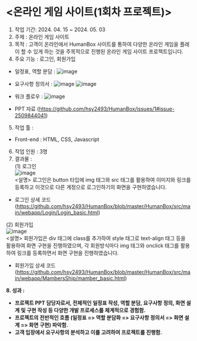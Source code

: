 # <온라인 게임 사이트(1회차 프로젝트)><br>
1. 작업 기간: 2024. 04. 15 ~ 2024. 05. 03<br>
2. 주제 : 온라인 게임 사이트<br>
3. 목적 : 고객이 온라인에서 HumanBox 사이트를 통하여 다양한 온라인 게임을 플레이 할 수 있게 하는 것을 주목적으로 진행된 온라인 게임 사이트 프로젝트입니다.<br>
4. 주요 기능 : 로그인, 회원가입<br>
- 일정표, 역할 분담 : ![image](https://github.com/user-attachments/assets/239f41bd-0286-4f89-b40b-6b3e80c6e7de) <br>

- 요구사항 정의서 : ![image](https://github.com/user-attachments/assets/3c4bab8b-86e7-458e-99bf-d4be55acf3f1) ![image](https://github.com/user-attachments/assets/0b3d5142-32ee-4e7f-bb30-036018e4d362) <br>
- 워크 플로우 : ![image](https://github.com/user-attachments/assets/b626f548-35ea-4118-bd3a-37585df3afe1) <br>
- PPT 자료 (https://github.com/hsy2493/HumanBox/issues/1#issue-2509844041)
5. 작업 툴 :
- Front-end : HTML, CSS, Javascript<br>
6. 작업 인원 : 3명<br>
7. 결과물 : <br>
(1) 로그인<br>
![image](https://github.com/user-attachments/assets/663c48e4-b9ce-4327-a365-3528d472e486)<br>
<설명> 로그인은 button 타입에 img 태그와 src 태그를 활용하여 이미지와 링크를 등록하고 이것으로 다른 계정으로 로그인하기의 화면을 구현하였습니다.<br>
* 로그인 상세 코드 (https://github.com/hsy2493/HumanBox/blob/master/HumanBox/src/main/webapp/Login/Login_basic.html)<br>

(2) 회원가입<br>
![image](https://github.com/user-attachments/assets/5ee3579f-6d7d-473d-9066-a3a3b52b4180)<br>
<설명> 회원가입은 div 태그에 class를 추가하여 style 태그로 text-align 태그 등을 활용하여 화면 구현을 진행하였으며, 각 회원방식마다 img 태그와 onclick 태그를 활용하여 링크를 등록하면서 화면 구현을 진행하였습니다.<br>
* 회원가입 상세 코드 (https://github.com/hsy2493/HumanBox/blob/master/HumanBox/src/main/webapp/MambersShip/mamber_basic.html)<br>

<b> 8. 성과 : <br>
- 프로젝트 PPT 담당자로서, 전체적인 일정표 작성, 역할 분담, 요구사항 정의, 화면 설계 및 구현 작성 등 다양한 개발 프로세스를 체계적으로 경험함.
- 프로젝트의 전반적인 흐름 (일정표 => 역할 분담화 => 요구사항 정의서 => 화면 설계 => 화면 구현) 파악함.
- 고객 입장에서 요구사항의 분석하고 이를 고려하여 프로젝트를 진행함. 
</b> 
